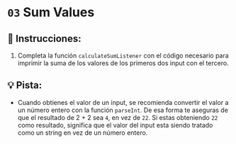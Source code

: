 # `03` Sum Values
## 📝 Instrucciones:
1. Completa la función `calculateSumListener` con el código necesario para imprimir la suma de los valores de los primeros dos input con el tercero.
## 💡 Pista:
- Cuando obtienes el valor de un input, se recomienda convertir el valor a un número entero con la función `parseInt`. De esa forma te aseguras de que el resultado de 2 + 2 sea `4`, en vez de `22`. Si estas obteniendo `22` como resultado, significa que el valor del input esta siendo tratado como un string en vez de un número entero.